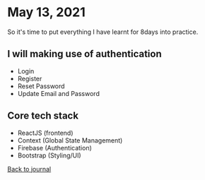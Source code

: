 # May 13, 2021
So it's time to put everything I have learnt for 8days into practice.

## I will making use of authentication
- Login
- Register
- Reset Password
- Update Email and Password

## Core tech stack
- ReactJS (frontend)
- Context (Global State Management)
- Firebase (Authentication)
- Bootstrap (Styling/UI)

[Back to journal](README.md)